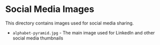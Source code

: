# Social Media Images

This directory contains images used for social media sharing.

- `alphabet-pyramid.jpg` - The main image used for LinkedIn and other social media thumbnails
